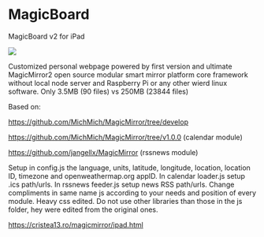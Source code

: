 # MagicBoard

MagicBoard v2 for iPad

<img src=https://github.com/hangorazvan/smartboard/blob/master/preview.png>

Customized personal webpage powered by first version and ultimate MagicMirror2 open source modular smart mirror platform core framework without local node server and Raspberry Pi or any other wierd linux software. Only 3.5MB (90 files) vs 250MB (23844 files)

Based on:

https://github.com/MichMich/MagicMirror/tree/develop

https://github.com/MichMich/MagicMirror/tree/v1.0.0 (calendar module)

https://github.com/jangellx/MagicMirror (rssnews module)

Setup in config.js the language, units, latitude, longitude, location, location ID, timezone and openweathermap.org appID. In calendar loader.js setup .ics path/urls. In rssnews feeder.js setup news RSS path/urls. Change compliments in same name js according to your needs and position of every module. Heavy css edited. Do not use other libraries than those in the js folder, hey were edited from the original ones.

https://cristea13.ro/magicmirror/ipad.html
